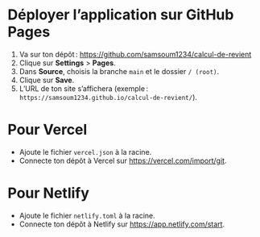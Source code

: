 # Déployer l’application sur GitHub Pages

1. Va sur ton dépôt : https://github.com/samsoum1234/calcul-de-revient
2. Clique sur **Settings** > **Pages**.
3. Dans **Source**, choisis la branche `main` et le dossier `/ (root)`.
4. Clique sur **Save**.
5. L’URL de ton site s’affichera (exemple : `https://samsoum1234.github.io/calcul-de-revient/`).

# Pour Vercel
- Ajoute le fichier `vercel.json` à la racine.
- Connecte ton dépôt à Vercel sur https://vercel.com/import/git.

# Pour Netlify
- Ajoute le fichier `netlify.toml` à la racine.
- Connecte ton dépôt à Netlify sur https://app.netlify.com/start.